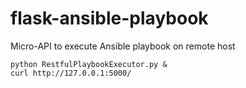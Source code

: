 # flask-ansible-playbook
Micro-API to execute Ansible playbook on remote host

```
python RestfulPlaybookExecutor.py &
curl http://127.0.0.1:5000/
```
